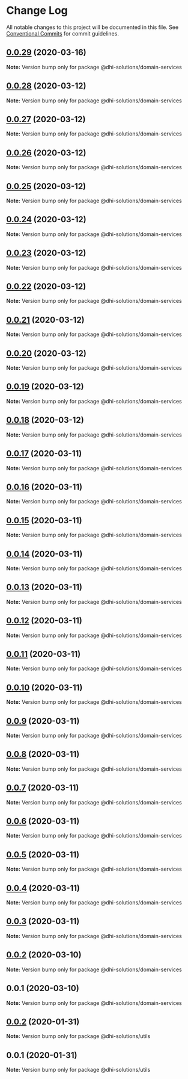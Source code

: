 # Change Log

All notable changes to this project will be documented in this file.
See [Conventional Commits](https://conventionalcommits.org) for commit guidelines.

## [0.0.29](https://github.com/DHI-Solutions/nomads/compare/@dhi-solutions/domain-services@0.0.28...@dhi-solutions/domain-services@0.0.29) (2020-03-16)

**Note:** Version bump only for package @dhi-solutions/domain-services





## [0.0.28](https://github.com/DHI-Solutions/nomads/compare/@dhi-solutions/domain-services@0.0.27...@dhi-solutions/domain-services@0.0.28) (2020-03-12)

**Note:** Version bump only for package @dhi-solutions/domain-services





## [0.0.27](https://github.com/DHI-Solutions/nomads/compare/@dhi-solutions/domain-services@0.0.26...@dhi-solutions/domain-services@0.0.27) (2020-03-12)

**Note:** Version bump only for package @dhi-solutions/domain-services





## [0.0.26](https://github.com/DHI-Solutions/nomads/compare/@dhi-solutions/domain-services@0.0.25...@dhi-solutions/domain-services@0.0.26) (2020-03-12)

**Note:** Version bump only for package @dhi-solutions/domain-services





## [0.0.25](https://github.com/DHI-Solutions/nomads/compare/@dhi-solutions/domain-services@0.0.24...@dhi-solutions/domain-services@0.0.25) (2020-03-12)

**Note:** Version bump only for package @dhi-solutions/domain-services





## [0.0.24](https://github.com/DHI-Solutions/nomads/compare/@dhi-solutions/domain-services@0.0.23...@dhi-solutions/domain-services@0.0.24) (2020-03-12)

**Note:** Version bump only for package @dhi-solutions/domain-services





## [0.0.23](https://github.com/DHI-Solutions/nomads/compare/@dhi-solutions/domain-services@0.0.22...@dhi-solutions/domain-services@0.0.23) (2020-03-12)

**Note:** Version bump only for package @dhi-solutions/domain-services





## [0.0.22](https://github.com/DHI-Solutions/nomads/compare/@dhi-solutions/domain-services@0.0.21...@dhi-solutions/domain-services@0.0.22) (2020-03-12)

**Note:** Version bump only for package @dhi-solutions/domain-services





## [0.0.21](https://github.com/DHI-Solutions/nomads/compare/@dhi-solutions/domain-services@0.0.20...@dhi-solutions/domain-services@0.0.21) (2020-03-12)

**Note:** Version bump only for package @dhi-solutions/domain-services





## [0.0.20](https://github.com/DHI-Solutions/nomads/compare/@dhi-solutions/domain-services@0.0.19...@dhi-solutions/domain-services@0.0.20) (2020-03-12)

**Note:** Version bump only for package @dhi-solutions/domain-services





## [0.0.19](https://github.com/DHI-Solutions/nomads/compare/@dhi-solutions/domain-services@0.0.18...@dhi-solutions/domain-services@0.0.19) (2020-03-12)

**Note:** Version bump only for package @dhi-solutions/domain-services





## [0.0.18](https://github.com/DHI-Solutions/nomads/compare/@dhi-solutions/domain-services@0.0.17...@dhi-solutions/domain-services@0.0.18) (2020-03-12)

**Note:** Version bump only for package @dhi-solutions/domain-services





## [0.0.17](https://github.com/DHI-Solutions/nomads/compare/@dhi-solutions/domain-services@0.0.16...@dhi-solutions/domain-services@0.0.17) (2020-03-11)

**Note:** Version bump only for package @dhi-solutions/domain-services





## [0.0.16](https://github.com/DHI-Solutions/nomads/compare/@dhi-solutions/domain-services@0.0.15...@dhi-solutions/domain-services@0.0.16) (2020-03-11)

**Note:** Version bump only for package @dhi-solutions/domain-services





## [0.0.15](https://github.com/DHI-Solutions/nomads/compare/@dhi-solutions/domain-services@0.0.14...@dhi-solutions/domain-services@0.0.15) (2020-03-11)

**Note:** Version bump only for package @dhi-solutions/domain-services





## [0.0.14](https://github.com/DHI-Solutions/nomads/compare/@dhi-solutions/domain-services@0.0.13...@dhi-solutions/domain-services@0.0.14) (2020-03-11)

**Note:** Version bump only for package @dhi-solutions/domain-services





## [0.0.13](https://github.com/DHI-Solutions/nomads/compare/@dhi-solutions/domain-services@0.0.12...@dhi-solutions/domain-services@0.0.13) (2020-03-11)

**Note:** Version bump only for package @dhi-solutions/domain-services





## [0.0.12](https://github.com/DHI-Solutions/nomads/compare/@dhi-solutions/domain-services@0.0.11...@dhi-solutions/domain-services@0.0.12) (2020-03-11)

**Note:** Version bump only for package @dhi-solutions/domain-services





## [0.0.11](https://github.com/DHI-Solutions/nomads/compare/@dhi-solutions/domain-services@0.0.10...@dhi-solutions/domain-services@0.0.11) (2020-03-11)

**Note:** Version bump only for package @dhi-solutions/domain-services





## [0.0.10](https://github.com/DHI-Solutions/nomads/compare/@dhi-solutions/domain-services@0.0.9...@dhi-solutions/domain-services@0.0.10) (2020-03-11)

**Note:** Version bump only for package @dhi-solutions/domain-services





## [0.0.9](https://github.com/DHI-Solutions/nomads/compare/@dhi-solutions/domain-services@0.0.8...@dhi-solutions/domain-services@0.0.9) (2020-03-11)

**Note:** Version bump only for package @dhi-solutions/domain-services





## [0.0.8](https://github.com/DHI-Solutions/nomads/compare/@dhi-solutions/domain-services@0.0.7...@dhi-solutions/domain-services@0.0.8) (2020-03-11)

**Note:** Version bump only for package @dhi-solutions/domain-services





## [0.0.7](https://github.com/DHI-Solutions/nomads/compare/@dhi-solutions/domain-services@0.0.6...@dhi-solutions/domain-services@0.0.7) (2020-03-11)

**Note:** Version bump only for package @dhi-solutions/domain-services





## [0.0.6](https://github.com/DHI-Solutions/nomads/compare/@dhi-solutions/domain-services@0.0.5...@dhi-solutions/domain-services@0.0.6) (2020-03-11)

**Note:** Version bump only for package @dhi-solutions/domain-services





## [0.0.5](https://github.com/DHI-Solutions/nomads/compare/@dhi-solutions/domain-services@0.0.4...@dhi-solutions/domain-services@0.0.5) (2020-03-11)

**Note:** Version bump only for package @dhi-solutions/domain-services





## [0.0.4](https://github.com/DHI-Solutions/nomads/compare/@dhi-solutions/domain-services@0.0.3...@dhi-solutions/domain-services@0.0.4) (2020-03-11)

**Note:** Version bump only for package @dhi-solutions/domain-services





## [0.0.3](https://github.com/DHI-Solutions/nomads/compare/@dhi-solutions/domain-services@0.0.2...@dhi-solutions/domain-services@0.0.3) (2020-03-11)

**Note:** Version bump only for package @dhi-solutions/domain-services





## [0.0.2](https://github.com/DHI-Solutions/nomads/compare/@dhi-solutions/domain-services@0.0.1...@dhi-solutions/domain-services@0.0.2) (2020-03-10)

**Note:** Version bump only for package @dhi-solutions/domain-services





## 0.0.1 (2020-03-10)

**Note:** Version bump only for package @dhi-solutions/domain-services





## [0.0.2](https://github.com/DHI-Solutions/nomads/compare/@dhi-solutions/utils@0.0.1...@dhi-solutions/utils@0.0.2) (2020-01-31)

**Note:** Version bump only for package @dhi-solutions/utils





## 0.0.1 (2020-01-31)

**Note:** Version bump only for package @dhi-solutions/utils
